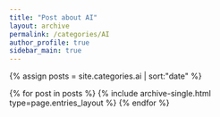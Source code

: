 ```yaml
---
title: "Post about AI"
layout: archive
permalink: /categories/AI
author_profile: true
sidebar_main: true
---
```


{% assign posts = site.categories.ai | sort:"date" %}

{% for post in posts %}
  {% include archive-single.html type=page.entries_layout %}
{% endfor %}
